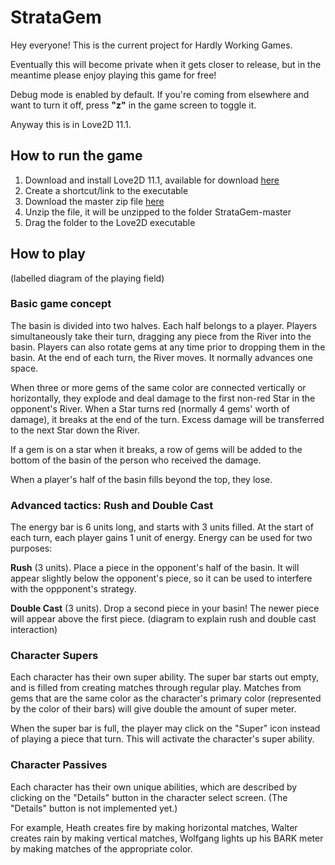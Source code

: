# StrataGem

Hey everyone! This is the current project for Hardly Working Games.

Eventually this will become private when it gets closer to release, but in the meantime please enjoy playing this game for free!

Debug mode is enabled by default. If you're coming from elsewhere and want to turn it off, press **"z"** in the game screen to toggle it.

Anyway this is in Love2D 11.1.

## How to run the game
1. Download and install Love2D 11.1, available for download [here](https://love2d.org)
2. Create a shortcut/link to the executable
3. Download the master zip file [here](https://github.com/brian-lui/StrataGem/archive/master.zip)
4. Unzip the file, it will be unzipped to the folder StrataGem-master
5. Drag the folder to the Love2D executable


## How to play
(labelled diagram of the playing field)

### Basic game concept
The basin is divided into two halves. Each half belongs to a player. Players simultaneously take their turn, dragging any piece from the River into the basin. Players can also rotate gems at any time prior to dropping them in the basin. At the end of each turn, the River moves. It normally advances one space.

When three or more gems of the same color are connected vertically or horizontally, they explode and deal damage to the first non-red Star in the opponent's River. When a Star turns red (normally 4 gems' worth of damage), it breaks at the end of the turn. Excess damage will be transferred to the next Star down the River.

If a gem is on a star when it breaks, a row of gems will be added to the bottom of the basin of the person who received the damage.

When a player's half of the basin fills beyond the top, they lose.

### Advanced tactics: Rush and Double Cast
The energy bar is 6 units long, and starts with 3 units filled. At the start of each turn, each player gains 1 unit of energy. Energy can be used for two purposes:

**Rush** (3 units). Place a piece in the opponent's half of the basin. It will appear slightly below the opponent's piece, so it can be used to interfere with the oppponent's strategy.

**Double Cast** (3 units). Drop a second piece in your basin! The newer piece will appear above the first piece.
(diagram to explain rush and double cast interaction)

### Character Supers
Each character has their own super ability. The super bar starts out empty, and is filled from creating matches through regular play. Matches from gems that are the same color as the character's primary color (represented by the color of their bars) will give double the amount of super meter.

When the super bar is full, the player may click on the "Super" icon instead of playing a piece that turn. This will activate the character's super ability.


### Character Passives
Each character has their own unique abilities, which are described by clicking on the "Details" button in the character select screen. (The "Details" button is not implemented yet.)

For example, Heath creates fire by making horizontal matches, Walter creates rain by making vertical matches, Wolfgang lights up his BARK meter by making matches of the appropriate color.
